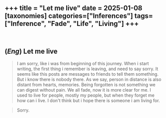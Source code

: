 +++
title = "Let me live"
date = 2025-01-08
[taxonomies]
categories=["Inferences"]
tags=["Inference", "Fade", "Life", "Living"]
+++
---
<br>

## (*Eng*) Let me live
> I am sorry, like i was from beginning of this journey. When i start writing, the first thing i remember is leaving, and need to say sorry. It seems like this posts are messages to friends to tell them something. But i know there is nobody there. As we say, person in distance is also distant from hearts, memories. Being forgotten is not something we can digest without pain. We all fade, now it is more clear for me. I used to live for people, mostly my people, but when they forget me how can i live. I don't think but i hope there is someone i am living for.

> Sorry.
